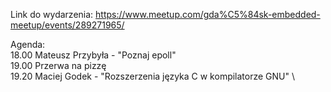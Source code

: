 Link do wydarzenia:
https://www.meetup.com/gda%C5%84sk-embedded-meetup/events/289271965/

Agenda: \
18.00 Mateusz Przybyła - "Poznaj epoll" \
19.00 Przerwa na pizzę \
19.20 Maciej Godek - "Rozszerzenia języka C w kompilatorze GNU" \
